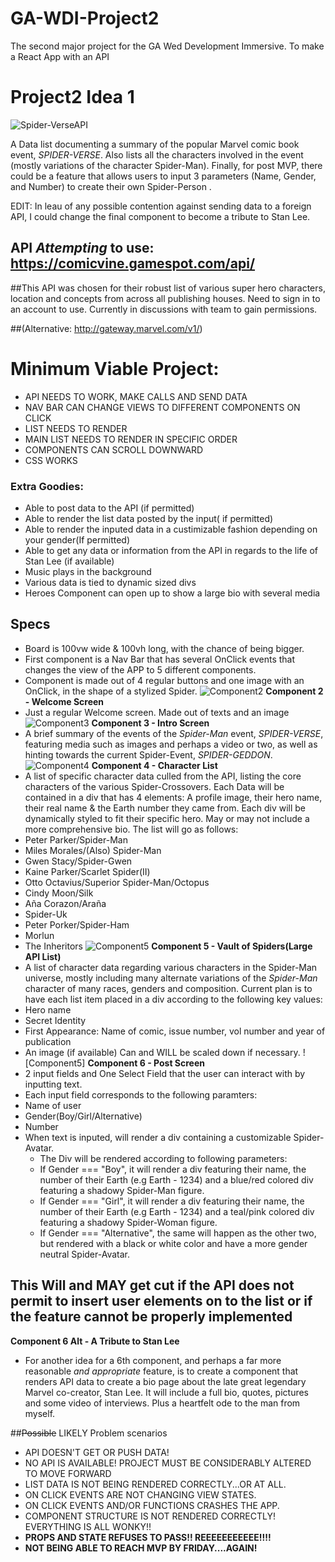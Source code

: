 # GA-WDI-Project2
The second major project for the GA Wed Development Immersive. To make a React App with an API

# Project2 Idea 1
![Spider-VerseAPI](https://github.com/C-Abdulio/GA-WDI-Project2/blob/master/Wireframes/SpiderVerseAPI_Wireframe1.png)

A Data list documenting a summary of the popular Marvel comic book event, *SPIDER-VERSE*. Also lists all the characters involved in the event (mostly variations of the character Spider-Man). Finally, for post MVP, there could be a feature that allows users to input 3 parameters (Name, Gender, and Number) to create their own Spider-Person .

EDIT: In leau of any possible contention against sending data to a foreign API, I could change the final component to become a tribute to Stan Lee.

## API *Attempting* to use: https://comicvine.gamespot.com/api/
##This API was chosen for their robust list of various super hero characters, location and concepts from across all publishing houses. Need to sign in to an account to use. Currently in discussions with team to gain permissions.

##(Alternative: http://gateway.marvel.com/v1/)

# Minimum Viable Project:

- API NEEDS TO WORK, MAKE CALLS AND SEND DATA
- NAV BAR CAN CHANGE VIEWS TO DIFFERENT COMPONENTS ON CLICK
- LIST NEEDS TO RENDER
- MAIN LIST NEEDS TO RENDER IN SPECIFIC ORDER
- COMPONENTS CAN SCROLL DOWNWARD
- CSS WORKS

### Extra Goodies:
- Able to post data to the API (if permitted)
- Able to render the list data posted by the input( if permitted)
- Able to render the inputed data in a custimizable fashion depending on your gender(If permitted)
- Able to get any data or information from the API in regards to the life of Stan Lee (if available)
- Music plays in the background
- Various data is tied to dynamic sized divs
- Heroes Component can open up to show a large bio with several media


## Specs
 - Board is 100vw wide & 100vh long, with the chance of being bigger.
 - First component is a Nav Bar that has several OnClick events that changes the view of the APP to 5 different components.
 - Component is made out of 4 regular buttons and one image with an OnClick, in the shape of a stylized Spider.
![Component2](https://github.com/C-Abdulio/GA-WDI-Project2/blob/master/Wireframes/SpiderVerseAPI_ComponenGuide1.png)
 **Component 2 - Welcome Screen**
 - Just a regular Welcome screen. Made out of texts and an image
 ![Component3](https://github.com/C-Abdulio/GA-WDI-Project2/blob/master/Wireframes/SpiderVerseAPI_ComponenGuide2.png)
 **Component 3  - Intro Screen**
 - A brief summary of the events of the *Spider-Man* event, *SPIDER-VERSE*, featuring media such as images and perhaps a video or two, as well as hinting towards the current Spider-Event, *SPIDER-GEDDON*.
 ![Component4](https://github.com/C-Abdulio/GA-WDI-Project2/blob/master/Wireframes/SpiderVerseAPI_ComponenGuide3.png)
 **Component 4 - Character List**
 - A list of specific character data culled from the API, listing the core characters of the various Spider-Crossovers. Each Data will be contained in a div that has 4 elements: A profile image, their hero name, their real name & the Earth number they came from. Each div will be dynamically styled to fit their specific hero. May or may not include a more comprehensive bio. The list will go as follows:
  - Peter Parker/Spider-Man
  - Miles Morales/(Also) Spider-Man
  - Gwen Stacy/Spider-Gwen
  - Kaine Parker/Scarlet Spider(II)
  - Otto Octavius/Superior Spider-Man/Octopus
  - Cindy Moon/Silk
  - Aña Corazon/Araña
  - Spider-Uk
  - Peter Porker/Spider-Ham
  - Morlun
  - The Inheritors
  ![Component5](https://github.com/C-Abdulio/GA-WDI-Project2/blob/master/Wireframes/SpiderVerseAPI_ComponenGuide4.png)
  **Component 5 - Vault of Spiders(Large API List)**
  - A list of character data regarding various characters in the Spider-Man universe, mostly including many alternate variations of the *Spider-Man* character of many races, genders and composition. Current plan is to have each list item placed in a div according to the following key values:
  - Hero name
  - Secret Identity
  - First Appearance: Name of comic, issue number, vol number and year of publication
  - An image (if available)
  Can and WILL be scaled down if necessary.
  ![Component5]
  **Component 6 - Post Screen**
  - 2 input fields and One Select Field that the user can interact with by inputting text.
  - Each input field corresponds to the following paramters:
   - Name of user
   - Gender(Boy/Girl/Alternative)
   - Number
  - When text is inputed, will render a div containing a customizable Spider-Avatar.
    - The Div will be rendered according to following parameters:
     - If Gender === "Boy", it will render a div featuring their name, the number of their Earth (e.g Earth - 1234) and a blue/red colored div featuring a shadowy Spider-Man figure.
     - If Gender === "Girl", it will render a div featuring their name, the number of their Earth (e.g Earth - 1234) and a teal/pink colored div featuring a shadowy Spider-Woman figure.
     - If Gender === "Alternative", the same will happen as the other two, but rendered with a black or white color and have a more gender neutral Spider-Avatar.
## This Will and MAY get cut if the API does not permit to insert user elements on to the list or if the feature cannot be properly implemented

**Component 6 Alt - A Tribute to Stan Lee**
- For another idea for a 6th component, and perhaps a far more reasonable *and appropriate* feature, is to create a component that renders API data to create a bio page about the late great legendary Marvel co-creator, Stan Lee. It will include a full bio, quotes, pictures and some video of interviews. Plus a heartfelt ode to the man from myself.

##~~Possible~~ LIKELY Problem scenarios
- API DOESN'T GET OR PUSH DATA!
- NO API IS AVAILABLE! PROJECT MUST BE CONSIDERABLY ALTERED TO MOVE FORWARD
- LIST DATA IS NOT BEING RENDERED CORRECTLY...OR AT ALL.
- ON CLICK EVENTS ARE NOT CHANGING VIEW STATES.
- ON CLICK EVENTS AND/OR FUNCTIONS CRASHES THE APP.
- COMPONENT STRUCTURE IS NOT RENDERED CORRECTLY! EVERYTHING IS ALL WONKY!!
- **PROPS AND STATE REFUSES TO PASS!! REEEEEEEEEEE!!!!**
- **NOT BEING ABLE TO REACH MVP BY FRIDAY....AGAIN!**
